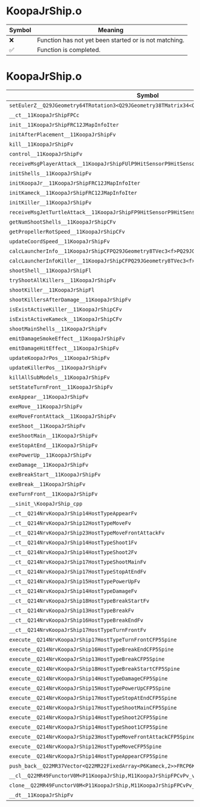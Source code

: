 # KoopaJrShip.o
| Symbol | Meaning 
| ------------- | ------------- 
| :x: | Function has not yet been started or is not matching. 
| :white_check_mark: | Function is completed. 


# KoopaJrShip.o
| Symbol | Decompiled? |
| ------------- | ------------- |
| `setEulerZ__Q29JGeometry64TRotation3<Q29JGeometry38TMatrix34<Q29JGeometry13SMatrix34C<f>>>Ff` | :x: |
| `__ct__11KoopaJrShipFPCc` | :x: |
| `init__11KoopaJrShipFRC12JMapInfoIter` | :x: |
| `initAfterPlacement__11KoopaJrShipFv` | :x: |
| `kill__11KoopaJrShipFv` | :x: |
| `control__11KoopaJrShipFv` | :x: |
| `receiveMsgPlayerAttack__11KoopaJrShipFUlP9HitSensorP9HitSensor` | :x: |
| `initShells__11KoopaJrShipFv` | :x: |
| `initKoopaJr__11KoopaJrShipFRC12JMapInfoIter` | :x: |
| `initKameck__11KoopaJrShipFRC12JMapInfoIter` | :x: |
| `initKiller__11KoopaJrShipFv` | :x: |
| `receiveMsgJetTurtleAttack__11KoopaJrShipFP9HitSensorP9HitSensor` | :x: |
| `getNumShootShells__11KoopaJrShipCFv` | :x: |
| `getPropellerRotSpeed__11KoopaJrShipCFv` | :x: |
| `updateCoordSpeed__11KoopaJrShipFv` | :x: |
| `calcLauncherInfo__11KoopaJrShipCFPQ29JGeometry8TVec3<f>PQ29JGeometry8TVec3<f>l` | :x: |
| `calcLauncherInfoKiller__11KoopaJrShipCFPQ29JGeometry8TVec3<f>PQ29JGeometry8TVec3<f>l` | :x: |
| `shootShell__11KoopaJrShipFl` | :x: |
| `tryShootAllKillers__11KoopaJrShipFv` | :x: |
| `shootKiller__11KoopaJrShipFl` | :x: |
| `shootKillersAfterDamage__11KoopaJrShipFv` | :x: |
| `isExistActiveKiller__11KoopaJrShipCFv` | :x: |
| `isExistActiveKameck__11KoopaJrShipCFv` | :x: |
| `shootMainShells__11KoopaJrShipFv` | :x: |
| `emitDamageSmokeEffect__11KoopaJrShipFv` | :x: |
| `emitDamageHitEffect__11KoopaJrShipFv` | :x: |
| `updateKoopaJrPos__11KoopaJrShipFv` | :x: |
| `updateKillerPos__11KoopaJrShipFv` | :x: |
| `killAllSubModels__11KoopaJrShipFv` | :x: |
| `setStateTurnFront__11KoopaJrShipFv` | :x: |
| `exeAppear__11KoopaJrShipFv` | :x: |
| `exeMove__11KoopaJrShipFv` | :x: |
| `exeMoveFrontAttack__11KoopaJrShipFv` | :x: |
| `exeShoot__11KoopaJrShipFv` | :x: |
| `exeShootMain__11KoopaJrShipFv` | :x: |
| `exeStopAtEnd__11KoopaJrShipFv` | :x: |
| `exePowerUp__11KoopaJrShipFv` | :x: |
| `exeDamage__11KoopaJrShipFv` | :x: |
| `exeBreakStart__11KoopaJrShipFv` | :x: |
| `exeBreak__11KoopaJrShipFv` | :x: |
| `exeTurnFront__11KoopaJrShipFv` | :x: |
| `__sinit_\KoopaJrShip_cpp` | :x: |
| `__ct__Q214NrvKoopaJrShip14HostTypeAppearFv` | :x: |
| `__ct__Q214NrvKoopaJrShip12HostTypeMoveFv` | :x: |
| `__ct__Q214NrvKoopaJrShip23HostTypeMoveFrontAttackFv` | :x: |
| `__ct__Q214NrvKoopaJrShip14HostTypeShoot1Fv` | :x: |
| `__ct__Q214NrvKoopaJrShip14HostTypeShoot2Fv` | :x: |
| `__ct__Q214NrvKoopaJrShip17HostTypeShootMainFv` | :x: |
| `__ct__Q214NrvKoopaJrShip17HostTypeStopAtEndFv` | :x: |
| `__ct__Q214NrvKoopaJrShip15HostTypePowerUpFv` | :x: |
| `__ct__Q214NrvKoopaJrShip14HostTypeDamageFv` | :x: |
| `__ct__Q214NrvKoopaJrShip18HostTypeBreakStartFv` | :x: |
| `__ct__Q214NrvKoopaJrShip13HostTypeBreakFv` | :x: |
| `__ct__Q214NrvKoopaJrShip16HostTypeBreakEndFv` | :x: |
| `__ct__Q214NrvKoopaJrShip17HostTypeTurnFrontFv` | :x: |
| `execute__Q214NrvKoopaJrShip17HostTypeTurnFrontCFP5Spine` | :x: |
| `execute__Q214NrvKoopaJrShip16HostTypeBreakEndCFP5Spine` | :x: |
| `execute__Q214NrvKoopaJrShip13HostTypeBreakCFP5Spine` | :x: |
| `execute__Q214NrvKoopaJrShip18HostTypeBreakStartCFP5Spine` | :x: |
| `execute__Q214NrvKoopaJrShip14HostTypeDamageCFP5Spine` | :x: |
| `execute__Q214NrvKoopaJrShip15HostTypePowerUpCFP5Spine` | :x: |
| `execute__Q214NrvKoopaJrShip17HostTypeStopAtEndCFP5Spine` | :x: |
| `execute__Q214NrvKoopaJrShip17HostTypeShootMainCFP5Spine` | :x: |
| `execute__Q214NrvKoopaJrShip14HostTypeShoot2CFP5Spine` | :x: |
| `execute__Q214NrvKoopaJrShip14HostTypeShoot1CFP5Spine` | :x: |
| `execute__Q214NrvKoopaJrShip23HostTypeMoveFrontAttackCFP5Spine` | :x: |
| `execute__Q214NrvKoopaJrShip12HostTypeMoveCFP5Spine` | :x: |
| `execute__Q214NrvKoopaJrShip14HostTypeAppearCFP5Spine` | :x: |
| `push_back__Q22MR37Vector<Q22MR22FixedArray<P6Kameck,2>>FRCP6Kameck` | :x: |
| `__cl__Q22MR49FunctorV0M<P11KoopaJrShip,M11KoopaJrShipFPCvPv_v>CFv` | :x: |
| `clone__Q22MR49FunctorV0M<P11KoopaJrShip,M11KoopaJrShipFPCvPv_v>CFP7JKRHeap` | :x: |
| `__dt__11KoopaJrShipFv` | :x: |
